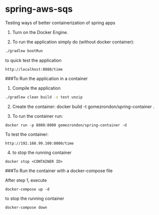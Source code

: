 # spring-aws-sqs
Testing ways of better containerization of spring apps

1) Turn on the Docker Engine.

2) To run the application simply do (without docker container):

```bash
./gradlew bootRun
```

to quick test the application 

```
http://localhost:8080/time
```
###To Run the application in a container

1) Compile the application

```bash
./gradlew clean build -x test unzip
```

2) Create the container:
docker build -t gomezrondon/spring-container .

3)  To run the container run:

```
docker run -p 8080:8080 gomezrondon/spring-container -d
```

To test the container:
```
http://192.168.99.100:8080/time
```

4) to stop the running container
```
docker stop <CONTAINER ID>
```


###To Run the container with a docker-compose file

After step 1, execute
```
docker-compose up -d
```

to stop the running container
```
docker-compose down
```